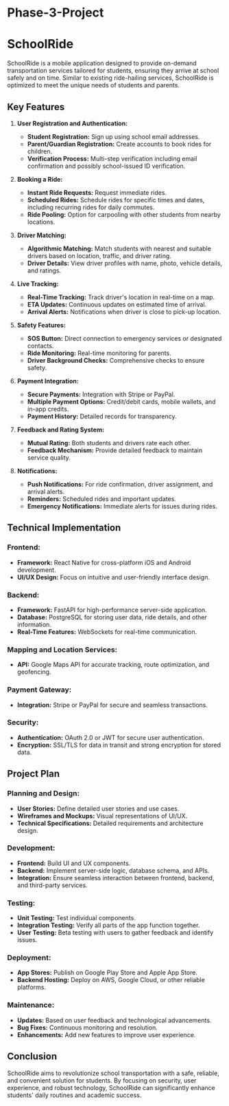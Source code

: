 # Phase-3-Project

# SchoolRide

SchoolRide is a mobile application designed to provide on-demand transportation services tailored for students, ensuring they arrive at school safely and on time. Similar to existing ride-hailing services, SchoolRide is optimized to meet the unique needs of students and parents.

## Key Features

1. **User Registration and Authentication:**
   - **Student Registration:** Sign up using school email addresses.
   - **Parent/Guardian Registration:** Create accounts to book rides for children.
   - **Verification Process:** Multi-step verification including email confirmation and possibly school-issued ID verification.

2. **Booking a Ride:**
   - **Instant Ride Requests:** Request immediate rides.
   - **Scheduled Rides:** Schedule rides for specific times and dates, including recurring rides for daily commutes.
   - **Ride Pooling:** Option for carpooling with other students from nearby locations.

3. **Driver Matching:**
   - **Algorithmic Matching:** Match students with nearest and suitable drivers based on location, traffic, and driver rating.
   - **Driver Details:** View driver profiles with name, photo, vehicle details, and ratings.

4. **Live Tracking:**
   - **Real-Time Tracking:** Track driver's location in real-time on a map.
   - **ETA Updates:** Continuous updates on estimated time of arrival.
   - **Arrival Alerts:** Notifications when driver is close to pick-up location.

5. **Safety Features:**
   - **SOS Button:** Direct connection to emergency services or designated contacts.
   - **Ride Monitoring:** Real-time monitoring for parents.
   - **Driver Background Checks:** Comprehensive checks to ensure safety.

6. **Payment Integration:**
   - **Secure Payments:** Integration with Stripe or PayPal.
   - **Multiple Payment Options:** Credit/debit cards, mobile wallets, and in-app credits.
   - **Payment History:** Detailed records for transparency.

7. **Feedback and Rating System:**
   - **Mutual Rating:** Both students and drivers rate each other.
   - **Feedback Mechanism:** Provide detailed feedback to maintain service quality.

8. **Notifications:**
   - **Push Notifications:** For ride confirmation, driver assignment, and arrival alerts.
   - **Reminders:** Scheduled rides and important updates.
   - **Emergency Notifications:** Immediate alerts for issues during rides.

## Technical Implementation

### Frontend:
- **Framework:** React Native for cross-platform iOS and Android development.
- **UI/UX Design:** Focus on intuitive and user-friendly interface design.

### Backend:
- **Framework:** FastAPI for high-performance server-side application.
- **Database:** PostgreSQL for storing user data, ride details, and other information.
- **Real-Time Features:** WebSockets for real-time communication.

### Mapping and Location Services:
- **API:** Google Maps API for accurate tracking, route optimization, and geofencing.

### Payment Gateway:
- **Integration:** Stripe or PayPal for secure and seamless transactions.

### Security:
- **Authentication:** OAuth 2.0 or JWT for secure user authentication.
- **Encryption:** SSL/TLS for data in transit and strong encryption for stored data.

## Project Plan

### Planning and Design:
- **User Stories:** Define detailed user stories and use cases.
- **Wireframes and Mockups:** Visual representations of UI/UX.
- **Technical Specifications:** Detailed requirements and architecture design.

### Development:
- **Frontend:** Build UI and UX components.
- **Backend:** Implement server-side logic, database schema, and APIs.
- **Integration:** Ensure seamless interaction between frontend, backend, and third-party services.

### Testing:
- **Unit Testing:** Test individual components.
- **Integration Testing:** Verify all parts of the app function together.
- **User Testing:** Beta testing with users to gather feedback and identify issues.

### Deployment:
- **App Stores:** Publish on Google Play Store and Apple App Store.
- **Backend Hosting:** Deploy on AWS, Google Cloud, or other reliable platforms.

### Maintenance:
- **Updates:** Based on user feedback and technological advancements.
- **Bug Fixes:** Continuous monitoring and resolution.
- **Enhancements:** Add new features to improve user experience.

## Conclusion

SchoolRide aims to revolutionize school transportation with a safe, reliable, and convenient solution for students. By focusing on security, user experience, and robust technology, SchoolRide can significantly enhance students' daily routines and academic success.

